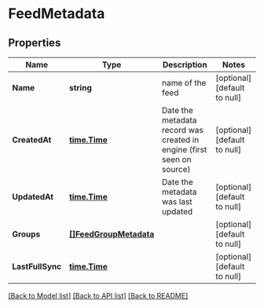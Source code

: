 # FeedMetadata

## Properties
Name | Type | Description | Notes
------------ | ------------- | ------------- | -------------
**Name** | **string** | name of the feed | [optional] [default to null]
**CreatedAt** | [**time.Time**](time.Time.md) | Date the metadata record was created in engine (first seen on source) | [optional] [default to null]
**UpdatedAt** | [**time.Time**](time.Time.md) | Date the metadata was last updated | [optional] [default to null]
**Groups** | [**[]FeedGroupMetadata**](FeedGroupMetadata.md) |  | [optional] [default to null]
**LastFullSync** | [**time.Time**](time.Time.md) |  | [optional] [default to null]

[[Back to Model list]](../README.md#documentation-for-models) [[Back to API list]](../README.md#documentation-for-api-endpoints) [[Back to README]](../README.md)


